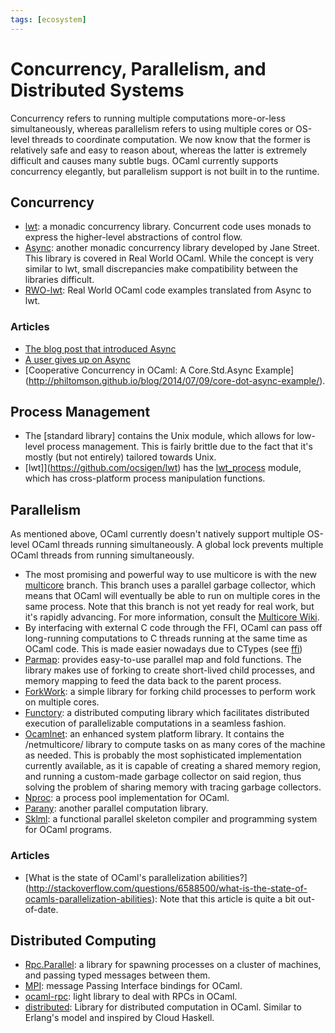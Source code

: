 ```yaml
---
tags: [ecosystem]
---
```


# Concurrency, Parallelism, and Distributed Systems

Concurrency refers to running multiple computations more-or-less simultaneously,
whereas parallelism refers to using multiple cores or OS-level threads to coordinate computation.
We now know that the former is relatively safe and easy to reason about,
whereas the latter is extremely difficult and causes many subtle bugs.
OCaml currently supports concurrency elegantly,
but parallelism support is not built in to the runtime.

## Concurrency

* [lwt](https://github.com/ocsigen/lwt): a monadic concurrency library.
Concurrent code uses monads to express the higher-level abstractions of control flow.
* [Async](https://github.com/janestreet/async):
another monadic concurrency library developed by Jane Street.
This library is covered in Real World OCaml.
While the concept is very similar to lwt,
small discrepancies make compatibility between the libraries difficult.
* [RWO-lwt](https://github.com/dkim/rwo-lwt):
Real World OCaml code examples translated from Async to lwt.

### Articles

* [The blog post that introduced Async](https://blog.janestreet.com/announcing-async/)
* [A user gives up on Async](http://rgrinberg.com/posts/abandoning-async/)
* [Cooperative Concurrency in OCaml: A Core.Std.Async Example]
(http://philtomson.github.io/blog/2014/07/09/core-dot-async-example/).

## Process Management

* The [standard library] contains the Unix module,
which allows for low-level process management.
This is fairly brittle due to the fact that it's mostly (but not entirely) tailored towards Unix.
* [lwt]](https://github.com/ocsigen/lwt) has the 
[lwt_process](https://ocsigen.org/lwt/3.2.1/api/Lwt_process) module,
which has cross-platform process manipulation functions.

## Parallelism

As mentioned above, OCaml currently doesn't natively support multiple OS-level OCaml
threads running simultaneously.
A global lock prevents multiple OCaml threads from running simultaneously.

* The most promising and powerful way to use multicore is with the new 
[multicore](https://github.com/ocamllabs/ocaml-multicore) branch.
This branch uses a parallel garbage collector,
which means that OCaml will eventually be able to run on multiple cores in the same process.
Note that this branch is not yet ready for real work, but it's rapidly advancing.
For more information, consult the [Multicore Wiki](https://github.com/ocamllabs/ocaml-multicore/wiki).
* By interfacing with external C code through the FFI,
OCaml can pass off long-running computations to C threads running at the
same time as OCaml code.
This is made easier nowadays due to CTypes (see [ffi](ffi.md))
* [Parmap](http://rdicosmo.github.io/parmap/): provides easy-to-use parallel map and fold functions.
The library makes use of forking to create short-lived child processes,
and memory mapping to feed the data back to the parent process.
* [ForkWork](https://github.com/mlin/forkwork): a simple library for forking child processes
to perform work on multiple cores.
* [Functory](http://functory.lri.fr/About.html):
a distributed computing library which facilitates distributed execution of
parallelizable computations in a seamless fashion.
* [Ocamlnet](http://projects.camlcity.org/projects/ocamlnet.html): an enhanced system platform library.
It contains the /netmulticore/ library to compute tasks on as many cores of the machine as needed.
This is probably the most sophisticated implementation currently available,
as it is capable of creating a shared memory region,
and running a custom-made garbage collector on said region,
thus solving the problem of sharing memory with tracing garbage collectors.
* [Nproc](https://github.com/MyLifeLabs/nproc): a process pool implementation for OCaml.
* [Parany](https://github.com/UnixJunkie/parany): another parallel computation library.
* [Sklml](http://sklml.inria.fr):
a functional parallel skeleton compiler and programming system for OCaml programs.

### Articles

* [What is the state of OCaml's parallelization abilities?]
(http://stackoverflow.com/questions/6588500/what-is-the-state-of-ocamls-parallelization-abilities):
Note that this article is quite a bit out-of-date.

## Distributed Computing

* [Rpc.Parallel](https://github.com/janestreet/rpc_parallel):
a library for spawning processes on a cluster of machines, and passing typed messages between them.
* [MPI](https://github.com/xavierleroy/ocamlmpi): message Passing Interface bindings for OCaml.
* [ocaml-rpc](https://github.com/mirage/ocaml-rpc): light library to deal with RPCs in OCaml.
* [distributed](https://github.com/essdotteedot/distributed):
Library for distributed computation in OCaml.
Similar to Erlang's model and inspired by Cloud Haskell.
